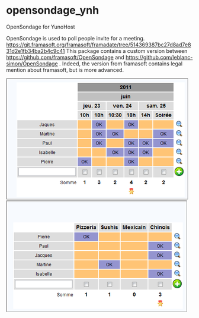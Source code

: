 opensondage_ynh
===============

OpenSondage for YunoHost

OpenSondage is used to poll people invite for a meeting.
https://git.framasoft.org/framasoft/framadate/tree/514369387bc27d8ad7e831d2e1fb34ba2b4c9c41
This package contains a custom version between https://github.com/framasoft/OpenSondage and https://github.com/leblanc-simon/OpenSondage . Indeed, the version from framasoft contains legal mention about framasoft, but is more advanced.

<img src="/sources/images/date_original.png" style="max-width:100%;" alt="Screen containing a meeting poll"/>
<img src="/sources/images/sondage2_original.png" style="max-width:100%;" alt="Screen containing a vote poll to choose a restaurant"/>
